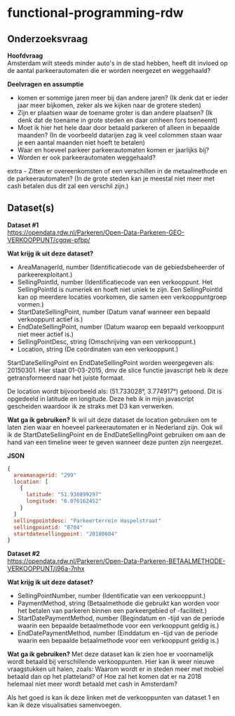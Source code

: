 # functional-programming-rdw
 
## Onderzoeksvraag <br>
**Hoofdvraag**<br>
Amsterdam wilt steeds minder auto's in de stad hebben, heeft dit invloed op de aantal parkeerautomaten die er worden neergezet en weggehaald?

**Deelvragen en assumptie**<br>
- komen er sommige jaren meer bij dan andere jaren? (Ik denk dat er ieder jaar meer bijkomen, zeker als we kijken naar de grotere steden)
- Zijn er plaatsen waar de toename groter is dan andere plaatsen? (Ik denk dat de toename in grote steden en daar omheen fors toeneemt)
- Moet ik hier het hele daar door betaald parkeren of alleen in bepaalde maanden? (In de voorbeeld datarijen zag ik veel colommen staan waar je een aantal maanden niet hoeft te betalen)
- Waar en hoeveel parkeer parkeerautomaten komen er jaarlijks bij? 
- Worden er ook parkeerautomaten weggehaald?

extra - Zitten er overeenkomsten of een verschillen in de metaalmethode en de parkeerautomaten? (In de grote steden kan je meestal niet meer met cash betalen dus dit zal een verschil zijn.)

## Dataset(s)

**Dataset #1**<br>
https://opendata.rdw.nl/Parkeren/Open-Data-Parkeren-GEO-VERKOOPPUNT/cgqw-pfbp/ 

**Wat krijg ik uit deze dataset?** 
- AreaManagerId, number (Identificatiecode van de gebiedsbeheerder of parkeerexploitant.)
- SellingPointId, number (Identificatiecode van een verkooppunt. Het SellingPointId is numeriek en hoeft niet uniek te zijn. Een SellingPointId kan op meerdere locaties voorkomen, die samen een verkooppuntgroep vormen.)
- StartDateSellingPoint, number (Datum vanaf wanneer een bepaald verkooppunt actief is.)
- EndDateSellingPoint, number (Datum waarop een bepaald verkooppunt niet meer actief is.)
- SellingPointDesc, string (Omschrijving van een verkooppunt.)
- Location, string (De coördinaten van een verkooppunt.)

StartDateSellingPoint en EndDateSellingPoint worden weergegeven als: 20150301. Hier staat 01-03-2015, dmv de slice functie javascript heb ik deze getransformeerd naar het juiste formaat.

De location wordt bijvoorbeeld als: (51.733028°, 3.774917°) getoond. Dit is opgedeeld in latitude en longitude. Deze heb ik in mijn javascript gescheiden waardoor ik ze straks met D3 kan verwerken.

**Wat ga ik gebruiken?** 
Ik wil uit deze dataset de location gebruiken om te laten zien waar en hoeveel parkeerautomaten er in Nederland zijn. Ook wil ik de StartDateSellingPoint en de EndDateSellingPoint gebruiken om aan de hand van een timeline weer te geven wanneer deze punten zijn neergezet.

**JSON**
``` js
{
  areamanagerid: "299"
  location: [
    {
      latitude: "51.930899297"
      longitude: "6.076162452"
    }
  ]
  sellingpointdesc: "Parkeerterrein Haspelstraat"
  sellingpointid: "8704"
  startdatesellingpoint: "20180604"
}

```

**Dataset #2**<br>
https://opendata.rdw.nl/Parkeren/Open-Data-Parkeren-BETAALMETHODE-VERKOOPPUNT/j96a-7nhx

**Wat krijg ik uit deze dataset?** 
- SellingPointNumber, number (Identificatie van een verkooppunt.) 
- PaymentMethod, string (Betaalmethode die gebruikt kan worden voor het betalen van parkeren binnen een parkeergebied of -faciliteit.)
- StartDatePaymentMethod, number (Begindatum en -tijd van de periode waarin een bepaalde betaalmethode voor een verkooppunt geldig is.)
- EndDatePaymentMethod, number (Einddatum en -tijd van de periode waarin een bepaalde betaalmethode voor een verkooppunt geldig is.)

**Wat ga ik gebruiken?** 
Met deze dataset kan ik zien hoe er voornamelijk wordt betaald bij verschillende verkooppunten. Hier kan ik weer nieuwe vraagstukken uit halen, zoals: Waarom wordt er in steden meer met mobiel betaald dan op het platteland? of Hoe zal het komen dat er na 2018 helemaal niet meer wordt betaald met cash in Amsterdam?

Als het goed is kan ik deze linken met de verkooppunten van dataset 1 en kan ik deze visualisaties samenvoegen.



